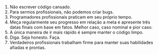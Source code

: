 1. Não escrever código cansado.
2. Para sermos profissionais, não podemos criar bugs.
3. Programadores profissionais praticam em seu próprio tempo.
4. Meça regularmente seu progresso em relação a meta e apresente três datas finais com base em fatos.
Melhor caso, caso nominal e pior caso. 
5. A única maneira de ir mais rápido é sempre manter o código limpo.
6. Diga. Seja honesto. Faça.
7. Verdadeiros profissionais trabalham firme para manter suas habilidades afiadas e prontas.